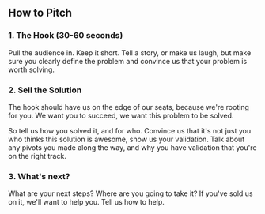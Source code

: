 ## How to Pitch

### 1. The Hook (30-60 seconds)

Pull the audience in. Keep it short.
Tell a story, or make us laugh, but make sure you clearly define the problem and convince us that your problem is worth solving.

### 2. Sell the Solution

The hook should have us on the edge of our seats, because we're rooting for you. We want you to succeed, we want this problem to be solved.

So tell us how you solved it, and for who. Convince us that it's not just you who thinks this solution is awesome, show us your validation. Talk about any pivots you made along the way, and why you have validation that you're on the right track. 

### 3. What's next?

What are your next steps? 
Where are you going to take it? 
If you've sold us on it, we'll want to help you. Tell us how to help.
